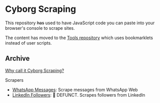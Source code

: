 # Cyborg Scraping

This repository ~~has~~ used to have JavaScript code you can paste into your browser's console to scrape sites.

The content has moved to the [Tools repository](https://github.com/sanand0/tools) which uses bookmarklets instead of user scripts.

## Archive

[Why call it Cyborg Scraping?](https://www.s-anand.net/blog/cyborg-scraping/)

Scrapers

- [WhatsApp Messages](whatsapp-messages.js): Scrape messages from WhatsApp Web
- [LinkedIn Followers](linkedin-followers.js): 🔴 DEFUNCT. Scrapes followers from LinkedIn
